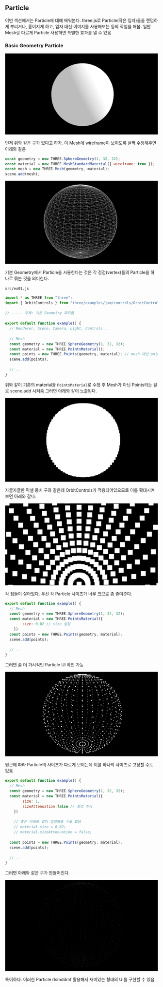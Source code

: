 ﻿## Particle

이번 섹션에서는 Particle에 대해 배워본다. three.js로 Particle(작은 입자)들을 랜덤하게 뿌리거나, 흩어지게 하고, 입자 대신 이미지를 사용해보는 등의 작업을 해봄. 일반 Mesh랑 다르게 Particle 사용하면 특별한 효과를 낼 수 있음

### Basic Geometry Particle

![](../../img/230508-1.png)

먼저 위와 같은 구가 있다고 하자. 이 Mesh에 wireframe이 보이도록 살짝 수정해주면 아래와 같음

```jsx
const geometry = new THREE.SphereGeometry(1, 32, 32);
const material = new THREE.MeshStandardMaterial({ wireframe: true });
const mesh = new THREE.Mesh(geometry, material);
scene.add(mesh);
```

![](../../img/230508-2.png)

기본 Geometry에서 Particle을 사용한다는 것은 각 정점(vertex)들의 Particle을 하나로 묶는 것을 의미한다. 

`src/ex01.js`

```jsx
import * as THREE from "three";
import { OrbitControls } from "three/examples/jsm/controls/OrbitControls";

// ----- 주제: 기본 Geometry 파티클

export default function example() {
  // Renderer, Scene, Camera, Light, Controls ..

  // Mesh
  const geometry = new THREE.SphereGeometry(1, 32, 32);
  const material = new THREE.PointsMaterial();
  const points = new THREE.Points(geometry, material); // mesh 대신 points 사용
  scene.add(points);

  // ..
}
```

위와 같이 기존의 material을 `PointsMaterial`로 수정 후 Mesh가 아닌 Points라는 걸로 scene.add 시켜줌
그러면 아래와 같이 노출된다.

![](../../img/230508-3.png)

자글자글한 픽셀 뭉치 구와 같은데 OrbitControls가 적용되어있으므로 이를 확대시켜보면 아래와 같다.

![](../../img/230508-4.png)

각 점들이 살아있다. 우선 각 Particle 사이즈가 너무 크므로 좀 줄여준다.

```jsx
export default function example() {
  // Mesh
  const geometry = new THREE.SphereGeometry(1, 32, 32);
  const material = new THREE.PointsMaterial({
		size: 0.02 // size 설정
	})
  const points = new THREE.Points(geometry, material);
  scene.add(points);

  // ..
}
```

그러면 좀 더 가시적인 Particle UI 확인 가능

![](../../img/230508-5.png)

원근에 따라 Particle의 사이즈가 다르게 보이는데 이를 하나의 사이즈로 고정할 수도 있음

```jsx
export default function example() {
  // Mesh
  const geometry = new THREE.SphereGeometry(1, 32, 32);
  const material = new THREE.PointsMaterial({
		size: 1,
		sizeAttenuation:false // 설정 추가
	})

	// 혹은 아래와 같이 설정해줄 수도 있음
	// material.size = 0.02;
	// material.sizeAttenuation = false;

  const points = new THREE.Points(geometry, material);
  scene.add(points);

  // ..
}
```

그러면 아래와 같은 구가 만들어진다.

![](../../img/230508-6.png)

특이하다. 이러한 Particle rlsmddmf 활용해서 재미있는 형태의 UI를 구현할 수 있음